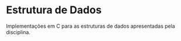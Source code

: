 # Estrutura de Dados
Implementações em C para as estruturas de dados apresentadas pela 
disciplina.
